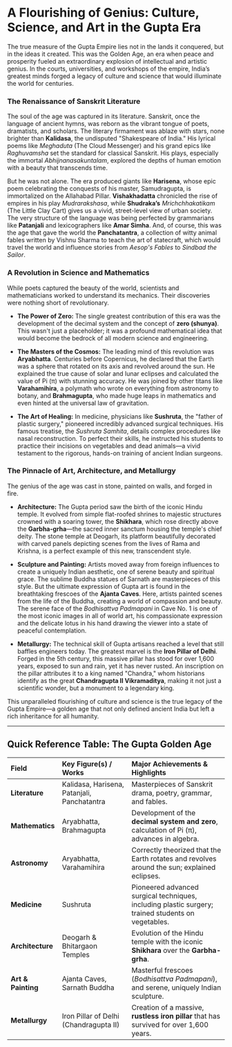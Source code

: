 # A Flourishing of Genius: Culture, Science, and Art in the Gupta Era

The true measure of the Gupta Empire lies not in the lands it conquered, but in the ideas it created. This was the Golden Age, an era when peace and prosperity fueled an extraordinary explosion of intellectual and artistic genius. In the courts, universities, and workshops of the empire, India’s greatest minds forged a legacy of culture and science that would illuminate the world for centuries.

### The Renaissance of Sanskrit Literature

The soul of the age was captured in its literature. Sanskrit, once the language of ancient hymns, was reborn as the vibrant tongue of poets, dramatists, and scholars. The literary firmament was ablaze with stars, none brighter than **Kalidasa**, the undisputed "Shakespeare of India." His lyrical poems like *Meghaduta* (The Cloud Messenger) and his grand epics like *Raghuvamsha* set the standard for classical Sanskrit. His plays, especially the immortal *Abhijnanasakuntalam*, explored the depths of human emotion with a beauty that transcends time.

But he was not alone. The era produced giants like **Harisena**, whose epic poem celebrating the conquests of his master, Samudragupta, is immortalized on the Allahabad Pillar. **Vishakhadatta** chronicled the rise of empires in his play *Mudrarakshasa*, while **Shudraka’s** *Mrichchhakatikam* (The Little Clay Cart) gives us a vivid, street-level view of urban society. The very structure of the language was being perfected by grammarians like **Patanjali** and lexicographers like **Amar Simha**. And, of course, this was the age that gave the world the **Panchatantra**, a collection of witty animal fables written by Vishnu Sharma to teach the art of statecraft, which would travel the world and influence stories from *Aesop's Fables* to *Sindbad the Sailor*.

### A Revolution in Science and Mathematics

While poets captured the beauty of the world, scientists and mathematicians worked to understand its mechanics. Their discoveries were nothing short of revolutionary.

- **The Power of Zero:** The single greatest contribution of this era was the development of the decimal system and the concept of **zero (shunya)**. This wasn't just a placeholder; it was a profound mathematical idea that would become the bedrock of all modern science and engineering.

- **The Masters of the Cosmos:** The leading mind of this revolution was **Aryabhatta**. Centuries before Copernicus, he declared that the Earth was a sphere that rotated on its axis and revolved around the sun. He explained the true cause of solar and lunar eclipses and calculated the value of Pi (π) with stunning accuracy. He was joined by other titans like **Varahamihira**, a polymath who wrote on everything from astronomy to botany, and **Brahmagupta**, who made huge leaps in mathematics and even hinted at the universal law of gravitation.

- **The Art of Healing:** In medicine, physicians like **Sushruta**, the "father of plastic surgery," pioneered incredibly advanced surgical techniques. His famous treatise, the *Sushruta Samhita*, details complex procedures like nasal reconstruction. To perfect their skills, he instructed his students to practice their incisions on vegetables and dead animals—a vivid testament to the rigorous, hands-on training of ancient Indian surgeons.

### The Pinnacle of Art, Architecture, and Metallurgy

The genius of the age was cast in stone, painted on walls, and forged in fire.

- **Architecture:** The Gupta period saw the birth of the iconic Hindu temple. It evolved from simple flat-roofed shrines to majestic structures crowned with a soaring tower, the **Shikhara**, which rose directly above the **Garbha-grha**—the sacred inner sanctum housing the temple's chief deity. The stone temple at Deogarh, its platform beautifully decorated with carved panels depicting scenes from the lives of Rama and Krishna, is a perfect example of this new, transcendent style.

- **Sculpture and Painting:** Artists moved away from foreign influences to create a uniquely Indian aesthetic, one of serene beauty and spiritual grace. The sublime Buddha statues of Sarnath are masterpieces of this style. But the ultimate expression of Gupta art is found in the breathtaking frescoes of the **Ajanta Caves**. Here, artists painted scenes from the life of the Buddha, creating a world of compassion and beauty. The serene face of the *Bodhisattva Padmapani* in Cave No. 1 is one of the most iconic images in all of world art, his compassionate expression and the delicate lotus in his hand drawing the viewer into a state of peaceful contemplation.

- **Metallurgy:** The technical skill of Gupta artisans reached a level that still baffles engineers today. The greatest marvel is the **Iron Pillar of Delhi**. Forged in the 5th century, this massive pillar has stood for over 1,600 years, exposed to sun and rain, yet it has never rusted. An inscription on the pillar attributes it to a king named "Chandra," whom historians identify as the great **Chandragupta II Vikramaditya**, making it not just a scientific wonder, but a monument to a legendary king.

This unparalleled flourishing of culture and science is the true legacy of the Gupta Empire—a golden age that not only defined ancient India but left a rich inheritance for all humanity.

---

## Quick Reference Table: The Gupta Golden Age

| Field              | Key Figure(s) / Works                    | Major Achievements & Highlights                                                                   |
| :----------------- | :--------------------------------------- | :------------------------------------------------------------------------------------------------ |
| **Literature**     | Kalidasa, Harisena, Patanjali, Panchatantra | Masterpieces of Sanskrit drama, poetry, grammar, and fables.                                      |
| **Mathematics**    | Aryabhatta, Brahmagupta                  | Development of the **decimal system and zero**, calculation of Pi (π), advances in algebra.       |
| **Astronomy**      | Aryabhatta, Varahamihira                 | Correctly theorized that the Earth rotates and revolves around the sun; explained eclipses.       |
| **Medicine**       | Sushruta                                 | Pioneered advanced surgical techniques, including plastic surgery; trained students on vegetables. |
| **Architecture**   | Deogarh & Bhitargaon Temples             | Evolution of the Hindu temple with the iconic **Shikhara** over the **Garbha-grha**.              |
| **Art & Painting** | Ajanta Caves, Sarnath Buddha             | Masterful frescoes (*Bodhisattva Padmapani*), and serene, uniquely Indian sculpture.               |
| **Metallurgy**     | Iron Pillar of Delhi (Chandragupta II)   | Creation of a massive, **rustless iron pillar** that has survived for over 1,600 years.           |
